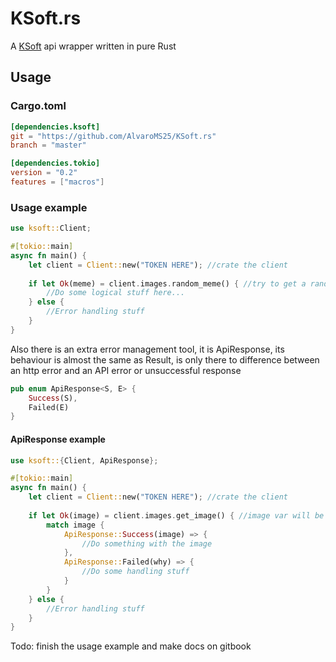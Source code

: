 # KSoft.rs

A [KSoft](https://api.ksoft.si/) api wrapper written in pure Rust

## Usage

### Cargo.toml
```toml
[dependencies.ksoft]
git = "https://github.com/AlvaroMS25/KSoft.rs"
branch = "master"

[dependencies.tokio]
version = "0.2"
features = ["macros"]
```

### Usage example
```rust
use ksoft::Client;

#[tokio::main]
async fn main() {
    let client = Client::new("TOKEN HERE"); //crate the client
    
    if let Ok(meme) = client.images.random_meme() { //try to get a random meme handling the possible error
        //Do some logical stuff here...
    } else {
        //Error handling stuff
    }
}
```

Also there is an extra error management tool, it is ApiResponse, its behaviour is almost the same as Result,
is only there to difference between an http error and an API error or unsuccessful response

```rust
pub enum ApiResponse<S, E> {
    Success(S),
    Failed(E)
}
```

#### ApiResponse example
```rust
use ksoft::{Client, ApiResponse};

#[tokio::main]
async fn main() {
    let client = Client::new("TOKEN HERE"); //crate the client
    
    if let Ok(image) = client.images.get_image() { //image var will be ApiResponse<Image>
        match image {
            ApiResponse::Success(image) => {
                //Do something with the image
            },
            ApiResponse::Failed(why) => {
                //Do some handling stuff
            }
        }
    } else {
        //Error handling stuff
    }
}
```

Todo: finish the usage example and make docs on gitbook